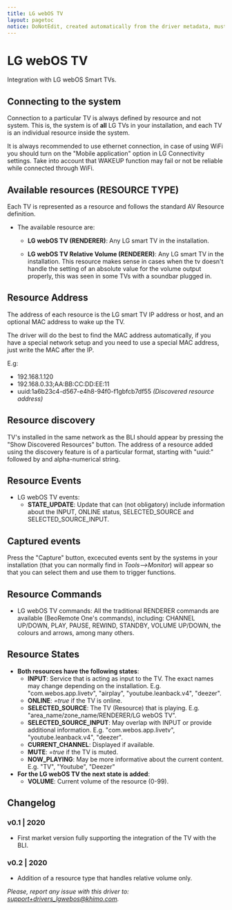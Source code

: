 ```yaml
---
title: LG webOS TV
layout: pagetoc
notice: DoNotEdit, created automatically from the driver metadata, must be updated on the driver itself
---
```

# LG webOS TV

Integration with LG webOS Smart TVs.

## Connecting to the system

Connection to a particular TV is always defined by resource and not system. This is, the system is of **all** LG TVs in your installation, and each TV is an individual resource inside the system.

It is always recommended to use ethernet connection, in case of using WiFi you should turn on the "Mobile application" option in LG Connectivity settings. Take into account that WAKEUP function may fail or not be reliable while connected through WiFi.

## Available resources (RESOURCE TYPE)

Each TV is represented as a resource and follows the standard AV Resource definition.

- The available resource are:

  - **LG webOS TV (RENDERER)**: Any LG smart TV in the installation.

  - **LG webOS TV Relative Volume (RENDERER)**: Any LG smart TV in the installation. This resource makes sense in cases when the tv doesn't handle the setting of an absolute value for the volume output properly, this was seen in some TVs with a soundbar plugged in.

## Resource Address

The address of each resource is the LG smart TV IP address or host, and an optional MAC address to wake up the TV.

The driver will do the best to find the MAC address automatically, if you have a special network setup and you need to use a special MAC address, just write the MAC after the IP.

E.g:
 - 192.168.1.120
 - 192.168.0.33;AA:BB:CC:DD:EE:11 
 - uuid:1a6b23c4-d567-e4h8-94f0-f1gbfcb7df55 *(Discovered resource address)*

## Resource discovery

TV's installed in the same network as the BLI should appear by pressing the "Show Discovered Resources" button. The address of a resource added using the discovery feature is of a particular format, starting with "uuid:" followed by and alpha-numerical string.

## Resource Events

- LG webOS TV events:
  - **STATE_UPDATE**: Update that can (not obligatory) include information about the INPUT, ONLINE status, SELECTED_SOURCE and SELECTED_SOURCE_INPUT.

## Captured events

Press the "Capture" button, excecuted events sent by the systems in your installation (that you can normally find in _Tools-->Monitor_) will appear so that you can select them and use them to trigger functions.

## Resource Commands

 - LG webOS TV commands: All the traditional RENDERER commands are available (BeoRemote One's commands), including: CHANNEL UP/DOWN, PLAY, PAUSE, REWIND, STANDBY, VOLUME UP/DOWN, the colours and arrows, among many others.

## Resource States


- **Both resources have the following states**:
  - **INPUT**: Service that is acting as input to the TV. The exact names may change depending on the installation. E.g. "com.webos.app.livetv", "airplay", "youtube.leanback.v4", "deezer".
  - **ONLINE**: _=true_ if the TV is online.
  - **SELECTED_SOURCE**: The TV (Resource) that is playing. E.g. "area_name/zone_name/RENDERER/LG webOS TV".
  - **SELECTED_SOURCE_INPUT**: May overlap with INPUT or provide additional information. E.g. "com.webos.app.livetv", "youtube.leanback.v4", "deezer".
  - **CURRENT_CHANNEL**: Displayed if available.
  - **MUTE**: _=true_ if the TV is muted.
  - **NOW_PLAYING**: May be more informative about the current content. E.g. "TV", "Youtube", "Deezer"
- **For the LG webOS TV the next state is added**:
    - **VOLUME**: Current volume of the resource (0-99).



## Changelog

### v0.1 | 2020
 - First market version fully supporting the integration of the TV with the BLI.

### v0.2 | 2020
 - Addition of a resource type that handles relative volume only.

*Please, report any issue with this driver to: support+drivers_lgwebos@khimo.com.*